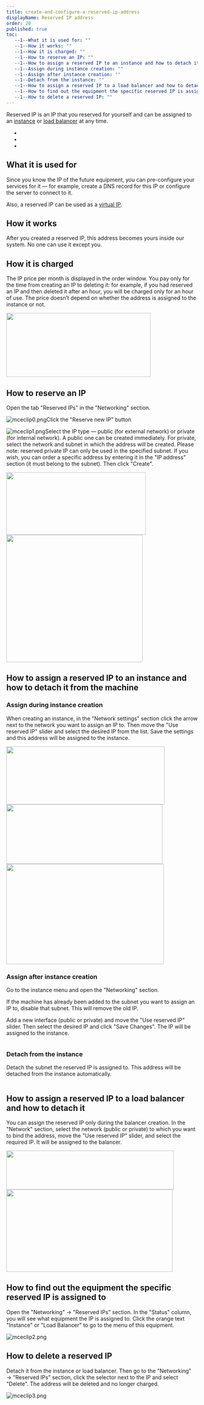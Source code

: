 ```yaml
---
title: create-and-configure-a-reserved-ip-address
displayName: Reserved IP address
order: 20
published: true
toc:
   --1--What it is used for: ""
   --1--How it works: ""
   --1--How it is charged: ""
   --1--How to reserve an IP: ""
   --1--How to assign a reserved IP to an instance and how to detach it from the machine: ""
   --1--Assign during instance creation: ""
   --1--Assign after instance creation: ""
   --1--Detach from the instance: ""
   --1--How to assign a reserved IP to a load balancer and how to detach it: ""
   --1--How to find out the equipment the specific reserved IP is assigned to: ""
   --1--How to delete a reserved IP: ""
---
```

Reserved IP is an IP that you reserved for yourself and can be assigned to an [instance](https://gcorelabs.com/support/articles/360019378537/) or [load balancer](https://gcorelabs.com/support/articles/360004523578/) at any time.

  
  
  
  
  
     •  
     •  
     •  
  
  

What it is used for
-------------------

Since you know the IP of the future equipment, you can pre-configure your services for it — for example, create a DNS record for this IP or configure the server to connect to it.

Also, a reserved IP can be used as a [virtual IP](https://gcorelabs.com/support/articles/4405866963345/).

How it works
------------

After you created a reserved IP, this address becomes yours inside our system. No one can use it except you.

How it is charged
-----------------

The IP price per month is displayed in the order window. You pay only for the time from creating an IP to deleting it: for example, if you had reserved an IP and then deleted it after an hour, you will be charged only for an hour of use. The price doesn’t depend on whether the address is assigned to the instance or not.

[<img src="https://support.gcore.com/hc/article_attachments/4405921021457/image-17.png" alt="" width="380" height="168">](https://support.gcorelabs.com/hc/article_attachments/4405921021457/image-17.png)

How to reserve an IP
--------------------

Open the tab "Reserved IPs" in the "Networking" section.

<img src="https://support.gcore.com/hc/article_attachments/5287105533073/mceclip0.png" alt="mceclip0.png">Click the "Reserve new IP" button

<img src="https://support.gcore.com/hc/article_attachments/5287183411857/mceclip1.png" alt="mceclip1.png">Select the IP type — public (for external network) or private (for internal network). A public one can be created immediately. For private, select the network and subnet in which the address will be created. Please note: reserved private IP can only be used in the specified subnet. If you wish, you can order a specific address by entering it in the "IP address" section (it must belong to the subnet). Then click "Create".

[<img src="https://support.gcore.com/hc/article_attachments/4405927362449/image-20.png" alt="" width="367" height="164">](https://support.gcorelabs.com/hc/article_attachments/4405927362449/image-20.png)[<img src="https://support.gcore.com/hc/article_attachments/4405927363089/image-21.png" alt="" width="359" height="334">](https://support.gcorelabs.com/hc/article_attachments/4405927363089/image-21.png)

How to assign a reserved IP to an instance and how to detach it from the machine
--------------------------------------------------------------------------------

### Assign during instance creation

When creating an instance, in the "Network settings" section click the arrow next to the network you want to assign an IP to. Then move the "Use reserved IP" slider and select the desired IP from the list. Save the settings and this address will be assigned to the instance.

[<img src="https://support.gcore.com/hc/article_attachments/4405927362577/image-22.png" alt="" width="417" height="152">](https://support.gcorelabs.com/hc/article_attachments/4405927362577/image-22.png)[<img src="https://support.gcore.com/hc/article_attachments/4405927362961/image-23.png" alt="" width="411" height="156">](https://support.gcorelabs.com/hc/article_attachments/4405927362961/image-23.png)[<img src="https://support.gcore.com/hc/article_attachments/4405927363729/image-24.png" alt="" width="415" height="263">](https://support.gcorelabs.com/hc/article_attachments/4405927363729/image-24.png)

### Assign after instance creation

Go to the instance menu and open the "Networking" section.

If the machine has already been added to the subnet you want to assign an IP to, disable that subnet. This will remove the old IP.

[<img src="https://support.gcore.com/hc/article_attachments/4405927363985/image-25.png" alt="">](https://support.gcorelabs.com/hc/article_attachments/4405927363985/image-25.png)Add a new interface (public or private) and move the "Use reserved IP" slider. Then select the desired IP and click "Save Changes". The IP will be assigned to the instance.

[<img src="https://support.gcore.com/hc/article_attachments/4405927364241/image-26.png" alt="">](https://support.gcorelabs.com/hc/article_attachments/4405927364241/image-26.png)[<img src="https://support.gcore.com/hc/article_attachments/4405921022481/image-27.png" alt="">](https://support.gcorelabs.com/hc/article_attachments/4405921022481/image-27.png)[<img src="https://support.gcore.com/hc/article_attachments/4405927368081/image-28.png" alt="">](https://support.gcorelabs.com/hc/article_attachments/4405927368081/image-28.png)

### Detach from the instance

Detach the subnet the reserved IP is assigned to. This address will be detached from the instance automatically.

[<img src="https://support.gcore.com/hc/article_attachments/4405921023249/image-29.png" alt="">](https://support.gcorelabs.com/hc/article_attachments/4405921023249/image-29.png)

How to assign a reserved IP to a load balancer and how to detach it
-------------------------------------------------------------------

You can assign the reserved IP only during the balancer creation. In the "Network" section, select the network (public or private) to which you want to bind the address, move the "Use reserved IP" slider, and select the required IP. It will be assigned to the balancer.

[<img src="https://support.gcore.com/hc/article_attachments/4405921022993/image-30.png" alt="" width="441" height="102">](https://support.gcorelabs.com/hc/article_attachments/4405921022993/image-30.png)[<img src="https://support.gcore.com/hc/article_attachments/4405927367697/image-31.png" alt="" width="438" height="216">](https://support.gcorelabs.com/hc/article_attachments/4405927367697/image-31.png)

How to find out the equipment the specific reserved IP is assigned to
---------------------------------------------------------------------

Open the "Networking" → "Reserved IPs" section. In the "Status" column, you will see what equipment the IP is assigned to. Click the orange text "Instance" or "Load Balancer" to go to the menu of this equipment.

<img src="https://support.gcore.com/hc/article_attachments/5287346918289/mceclip2.png" alt="mceclip2.png">

How to delete a reserved IP
---------------------------

Detach it from the instance or load balancer. Then go to the "Networking" → "Reserved IPs" section, click the selector next to the IP and select "Delete". The address will be deleted and no longer charged.

<img src="https://support.gcore.com/hc/article_attachments/5287371219089/mceclip3.png" alt="mceclip3.png">